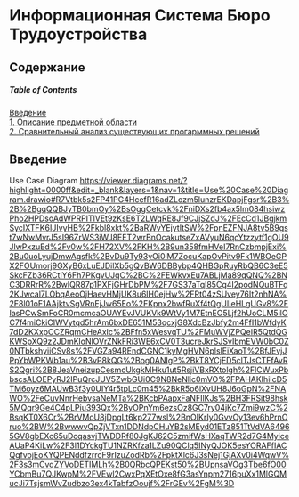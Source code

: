 # Информационная Система Бюро Трудоустройства
## Содержание
##### Table of Contents  
[Введение](#introduction)  
[1. Описание предметной области](#domainDescription)  
[2. Сравнительный анализ существующих прогарммных решений](#existingSoftware)  

<a name="introduction"/>

## Введение
Use Case Diagram https://viewer.diagrams.net/?highlight=0000ff&edit=_blank&layers=1&nav=1&title=Use%20Case%20Diagram.drawio#R7Vtbk5s2FP41PG4HcefR16adZLozm5lunzrEKDapjFgsr%2B3%2B%2BgqQQBJyTB0bmOy%2BsOggCetcvk%2FniDXs2fb4ax5lm084hsiwzPho2HPDsoAdWPRPITlVEt9zKsE6T2LWqRE8Jf9CJjSZdJ%2FEcCd1JBgjkmSycIXTFK6IJIvyHB%2Fkbl8xkt%2BaRWvYEjytItSW%2FpnEZFNJA8tv5B9gst7wNwMvrJ5sI96ZrWS3iWJ8EET2wrBnOcakutseZxAVyuN6qcYtzzytf1gOU9JlwPxzuEd%2Fv0w%2FH72XV%2FKH%2B9un358fmHVeI7RnCzbmpjExi%2Bu0uoLyujDmwAgsfk%2BvDu9Ty93yOi0lM7ZocuKapOvPitv9Fk1WBOeGPX2FOUmorj9GXyB6xLuEJDilXb5gQvBW6DBBybp4QHBGpRuyRbQB6C3eE5SkcFZb36RCtiY6Fh7PKgvUJqC%2BC%2FEWkvxEu7ABLjMa89qQNQ%2BNC3DRRrR%2BwIQR87p1PXFjGHrDbPM%2F7GS37aTql85Cg4I2podNQuBTFq2KJwcal7LObqAeoOjHaevHMjUK8u6lH0ejHw%2FRt04zSUvey76It2nhNA%2F8l01oF1AAjktvSgVRnEjJw65Eo%2FKpnx2bwfRuXf4tQgUIIeHLgUGv8%2FIasPCwSmFoCR0mcmcaOUAYEvJVUKVk9WtVy1M7EtnEO5Ljf2hUoCLM5ilOC7f4miCkiCIWVytqd5hrAm6bxDE651M53qcxjG8XdcBzJbfy2m4FfI1bWfdyK7dD2KXxpOCZRqmCHeAxIc%2BFfn5xWesvqTU%2FMuWVjZPQeIR5QtdQGKWSpXQ9z2JDmKloNlOVrZNkFRi3WE6xCV0T3ucreJkrSJSvIbmEVW0bC0Z0NTbkshyiiCSv8s%2FVGZa94REndCGNC1kyMgHVN6plslEiXaoT%2BfJEvjJPpYbWPKWb1au%2B3vP8kQG%2Bog0ANIgP%2BkT8YCjED5clTJsCTFfAvRS2Qgri%2B8JeaVneizupCesmcUkgkMHku1ut5RsjiVBxRXtolgh%2FlCWuxPbbscsALOEPyRJ2IPuQrcJUV5ZwbGUi0C9N8NeNlic0mVO%2FPAHAKIhiIcD5TM6oyz6MAUwB3f3y0UIY4r5tpLc0m45%2BkR5o6iXvUH8J6oGpN%2FNAWO%2FeCuvNnrHebvsaNeMTa%2BKcbPAapxFaNFIlKJs%2BH3FRSit98hsk5MQqr9Ge4C4pLPiu393Qx%2ByOPnYm6ezsOz8GC7ry04jKc7Zmi9wzC%2BsqKT0X6Cr%2BrVMoU8jDpgLt6kp277wsl%2BnOIKrIy0GvvOy13ev6hPrnOruo%2BW%2BwwwvQpZjVTxn1DDNdpCHuYB2sMEyd01ETz851TtVdVA64965GV8gbEXc65uDcqasvjTWDDRf80JgKJ62C5zmifWsHXaqTWR2d7G4MyiceAUaP4KiLw%2F3l1DYckgTU1NZRKfza1LZu90QClq5INyQJOK5esYORAFfIACQgfvojEoKYQPENddfzrrcF9rIzuZodRb%2FpktXlc6J3sNej1GjAXv0i4WqwV%2F3s3mCvqZYVoDETIMLh%2B0QRbcQPEKst50%2BUpnsaVOg3Tbe6fO00YCbmBu7QJKwpM%2FVEwl2CwxPqXEtOxe8fG3asYnpm2716puXx1MlGQMucJi7TsjsmWvZudbzo3ex4kTabfzOoujf%2FrGEv%2FgM%3D
